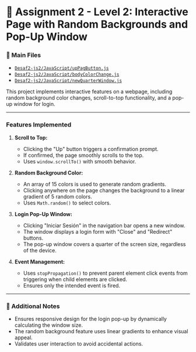 # 🎨 Assignment 2 - Level 2: Interactive Page with Random Backgrounds and Pop-Up Window

### 📂 Main Files
- [`Desaf2-js2/JavaScript/upPagButton.js`](Desaf2-js2/JavaScript/upPagButton.js)
- [`Desaf2-js2/JavaScript/bodyColorChange.js`](Desaf2-js2/JavaScript/bodyColorChange.js)
- [`Desaf2-js2/JavaScript/newQuarterWindow.js`](Desaf2-js2/JavaScript/newQuarterWindow.js)

This project implements interactive features on a webpage, including random background color changes, scroll-to-top functionality, and a pop-up window for login.

---

### Features Implemented
1. **Scroll to Top:**
   - Clicking the "Up" button triggers a confirmation prompt.
   - If confirmed, the page smoothly scrolls to the top.
   - Uses `window.scrollTo()` with smooth behavior.

2. **Random Background Color:**
   - An array of 15 colors is used to generate random gradients.
   - Clicking anywhere on the page changes the background to a linear gradient of 5 random colors.
   - Uses `Math.random()` to select colors.

3. **Login Pop-Up Window:**
   - Clicking "Iniciar Sesión" in the navigation bar opens a new window.
   - The window displays a login form with "Close" and "Redirect" buttons.
   - The pop-up window covers a quarter of the screen size, regardless of the device.

4. **Event Management:**
   - Uses `stopPropagation()` to prevent parent element click events from triggering when child elements are clicked.
   - Ensures only the intended event is fired.

---

### 📝 Additional Notes
- Ensures responsive design for the login pop-up by dynamically calculating the window size.
- The random background feature uses linear gradients to enhance visual appeal.
- Validates user interaction to avoid accidental actions.
